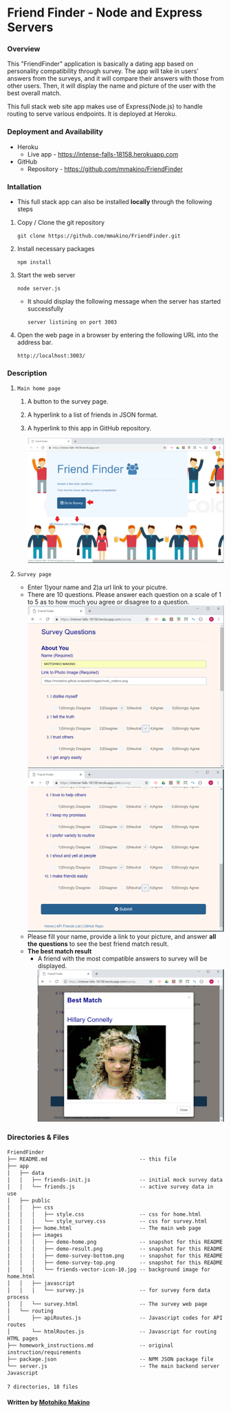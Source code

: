 # Friend Finder - Node and Express Servers

### Overview

This "FriendFinder" application is basically a dating app based on personality compatibility through survey. The app will take in users' answers from the surveys, and it will compare their answers with those from other users. Then, it will display the name and picture of the user with the best overall match.

This full stack web site app makes use of Express(Node.js) to handle routing to serve various endpoints. It is deployed at Heroku.

### Deployment and Availability

* Heroku
  * Live app - https://intense-falls-18158.herokuapp.com
* GitHub
  * Repository - https://github.com/mmakino/FriendFinder

### Intallation

* This full stack app can also be installed __locally__ through the following steps 

1. Copy / Clone the git repository
    ```
    git clone https://github.com/mmakino/FriendFinder.git
    ```
1. Install necessary packages
    ```
    npm install
    ```
1. Start the web server
    ```
    node server.js
    ```
    * It should display the following message when the server has started successfully
      ```
      server listining on port 3003
      ```
1. Open the web page in a browser by entering the following URL into the address bar.
    ```
    http://localhost:3003/
    ```

### Description

1. `Main home page`
   1. A button to the survey page. 
   1. A hyperlink to a list of friends in JSON format.
   1. A hyperlink to this app in GitHub repository.
  
      ![Demo Image home](app/public/images/demo-home.png)

1. `Survey page`
   * Enter 1)your name and 2)a url link to your picutre. 
   * There are 10 questions. Please answer each question on a scale of 1 to 5 as to how much you agree or disagree to a question.
    ![Demo Image Survey 1](app/public/images/demo-survey-top.png)
    ![Demo Image Survey 2](app/public/images/demo-survey-bottom.png)
   * Please fill your name, provide a link to your picture, and answer __all the questions__  to see the best friend match result.
   * __The best match result__
      * A friend with the most compatible answers to survey will be displayed.
      ![Demo Image Survey Result](app/public/images/demo-result.png)
      
    
### Directories & Files
```
FriendFinder
├── README.md                              -- this file
├── app
│   ├── data
│   │   ├── friends-init.js                -- initial mock survey data
│   │   └── friends.js                     -- active survey data in use
│   ├── public
│   │   ├── css
│   │   │   ├── style.css                  -- css for home.html
│   │   │   └── style_survey.css           -- css for survey.html
│   │   ├── home.html                      -- The main web page
│   │   ├── images
│   │   │   ├── demo-home.png              -- snapshot for this README
│   │   │   ├── demo-result.png            -- snapshot for this README
│   │   │   ├── demo-survey-bottom.png     -- snapshot for this README
│   │   │   ├── demo-survey-top.png        -- snapshot for this README
│   │   │   └── friends-vector-icon-10.jpg -- background image for home.html
│   │   ├── javascript
│   │   │   └── survey.js                  -- for survey form data process
│   │   └── survey.html                    -- The survey web page
│   └── routing
│       ├── apiRoutes.js                   -- Javascript codes for API routes
│       └── htmlRoutes.js                  -- Javascript for routing HTML pages
├── homework_instructions.md               -- original instruction/requirements
├── package.json                           -- NPM JSON package file
└── server.js                              -- The main backend server Javascript

7 directories, 18 files
```

#### Written by [Motohiko Makino](https://mmakino.github.io/)
